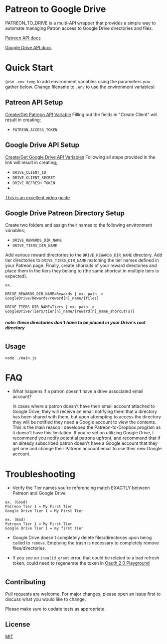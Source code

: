 # Patreon to Google Drive
PATREON_TO_DRIVE is a multi-API wrapper that provides a simple way to automate managing Patron access to Google Drive directories and files.

[Patreon API docs](https://docs.patreon.com/#introduction)

[Google Drive API docs](https://developers.google.com/drive/api/v3/reference)

# Quick Start
(use `.env_temp` to add environment variables using the parameters you gather below. Change filename to `.env` to use the environment variables)
## Patreon API Setup
[Create/Get Patreon API Variable](https://www.patreon.com/portal/registration/register-clients)
Filling out the fields in "Create Client" will result in creating; 
- `PATREON_ACCESS_TOKEN`

## Google Drive API Setup
[Create/Get Google Drive API Variables](https://developers.google.com/workspace/guides/get-started)
Following all steps provided in the link will result in creating; 
- `DRIVE_CLIENT_ID`
- `DRIVE_CLIENT_SECRET`
- `DRIVE_REFRESH_TOKEN`
- 
[This is an excellent video guide](https://www.youtube.com/watch?v=1y0-IfRW114)

## Google Drive Patreon Directory Setup
Create two folders and assign their names to the following environment variables;
- `DRIVE_REWARDS_DIR_NAME`
- `DRIVE_TIERS_DIR_NAME`

Add various reward directories to the `DRIVE_REWARDS_DIR_NAME` directory. Add tier directories to `DRIVE_TIERS_DIR_NAME` matching the tier names defined in your Patreon page. Finally, create shorcuts of your reward directories and place them in the tiers they belong to (the same shortcut in multiple tiers is expected).

```
ex.

DRIVE_REWARDS_DIR_NAME=Rewards | ex. path -> GoogleDrive/Rewards/reward[n]_name/{files}

DRIVE_TIERS_DIR_NAME=Tiers | ex. path -> GoogleDrive/Tiers/tier[n]_name/{reward[n]_name_shorcut(s)}
``` 
##### note: these directories don't have to be placed in your Drive's root directory
#
## Usage
```
node ./main.js
```
# FAQ
- What happens if a patron doesn't have a drive associated email account?
  
  In cases where a patron doesn't have their email account attached to Google Drive, they will receive an email notifying them that a directory has been shared with them, but upon attempting to access the directory they will be notified they need a Google account to view the contents. This is the main reason I developed the Patreon-to-Dropbox program as it doesn't have this limitation. If you're set on utilizing Google Drive, I recommend you notify potential patrons upfront, and recommend that if an already subscribed patron doesn't have a Google account that they get one and change their Patreon account email to use their new Google account.
# Troubleshooting
- Verify the Tier names you're referencing match EXACTLY between Patreon and Google Drive
```
ex. (Good) 
Patreon Tier 1 = My First Tier
Google Drive Tier 1 = My First Tier

ex. (Bad) 
Patreon Tier 1 = My First Tier
Google Drive Tier 1 = my first tier
```

- Google Drive doesn't completely delete files/directories upon being called to `remove`. Emptying the trash is necessary to completely remove files/directories.

- If you see an `invalid_grant` error, that could be related to a bad refresh token, could need to regenerate the token in [Oauth 2.0 Playground](https://developers.google.com/oauthplayground)

#
## Contributing
Pull requests are welcome. For major changes, please open an issue first to discuss what you would like to change.

Please make sure to update tests as appropriate.

## License
[MIT](https://choosealicense.com/licenses/mit/)
